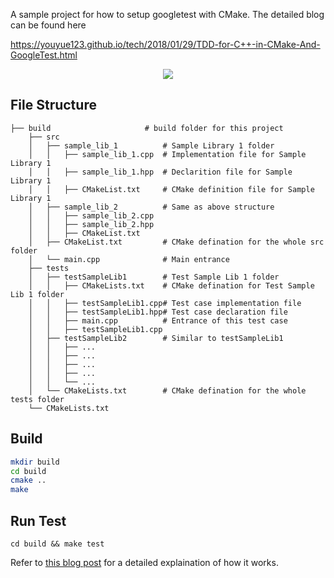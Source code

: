 A sample project for how to setup googletest with CMake. The detailed blog can be found here 

https://youyue123.github.io/tech/2018/01/29/TDD-for-C++-in-CMake-And-GoogleTest.html

<p align="center">
  <img src="https://github.com/YouYue123/GoogleTest-With-CMake/blob/master/TDD.jpg" />
</p>

## File Structure


    ├── build                     # build folder for this project
        ├── src
        │   ├── sample_lib_1          # Sample Library 1 folder
        │   │   ├── sample_lib_1.cpp  # Implementation file for Sample Library 1
        │   │   ├── sample_lib_1.hpp  # Declarition file for Sample Library 1
        │   │   ├── CMakeList.txt     # CMake definition file for Sample Library 1
        │   ├── sample_lib_2          # Same as above structure
        │   │   ├── sample_lib_2.cpp  
        │   │   ├── sample_lib_2.hpp  
        │   │   ├── CMakeList.txt    
        │   ├── CMakeList.txt         # CMake defination for the whole src folder
        │   └── main.cpp              # Main entrance
        ├── tests                
        │   ├── testSampleLib1        # Test Sample Lib 1 folder
        │   │   ├── CMakeLists.txt    # CMake defination for Test Sample Lib 1 folder
        │   │   ├── testSampleLib1.cpp# Test case implementation file 
        │   │   ├── testSampleLib1.hpp# Test case declaration file
        │   │   ├── main.cpp          # Entrance of this test case
        │   │   ├── testSampleLib1.cpp    
        │   ├── testSampleLib2        # Similar to testSampleLib1
        │   │   ├── ...
        │   │   ├── ...   
        │   │   ├── ...
        │   │   ├── ...
        │   │   └── ...
        │   └── CMakeLists.txt        # CMake defination for the whole tests folder
        └── CMakeLists.txt

## Build

```bash
mkdir build
cd build
cmake ..
make
```

## Run Test

~~~
cd build && make test
~~~

Refer to [this blog post](https://youyue123.github.io/tech/2018/01/29/TDD-for-C++-in-CMake-And-GoogleTest.html) for a detailed explaination of how it works.
